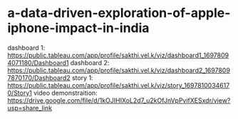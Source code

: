 # a-data-driven-exploration-of-apple-iphone-impact-in-india
dashboard 1: https://public.tableau.com/app/profile/sakthi.vel.k/viz/dashboard1_16978094071180/Dashboard1
dashboard 2: https://public.tableau.com/app/profile/sakthi.vel.k/viz/dashboard2_16978097870170/Dashboard2
story 1: https://public.tableau.com/app/profile/sakthi.vel.k/viz/story_16978100346170/Story1
video demonstraition: https://drive.google.com/file/d/1kOJIHIXoL2d7_u2kOfJnVpPvifXESxdr/view?usp=share_link
